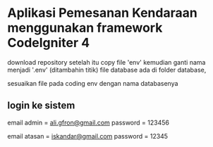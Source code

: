 # Aplikasi Pemesanan Kendaraan menggunakan framework CodeIgniter 4 

download repository setelah itu copy file 'env' kemudian ganti nama menjadi '.env' (ditambahin titik)
file database ada di folder database,

sesuaikan file pada coding env dengan nama databasenya

## login ke sistem
email admin = ali.gfron@gmail.com
password = 123456

email atasan = iskandar@gmail.com
password = 12345

